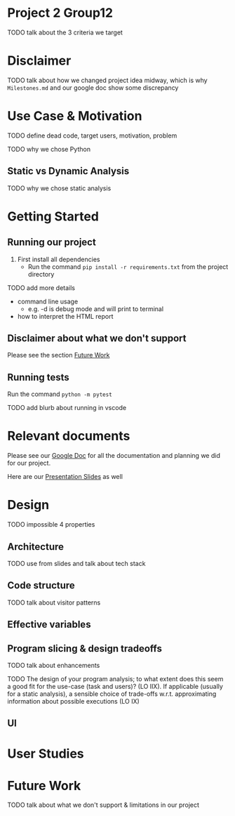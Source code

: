# Project 2 Group12

TODO talk about the 3 criteria we target

# Disclaimer

TODO talk about how we changed project idea midway, which is why `Milestones.md` and our google doc show some discrepancy

# Use Case & Motivation

TODO define dead code, target users, motivation, problem

TODO why we chose Python

## Static vs Dynamic Analysis

TODO why we chose static analysis

# Getting Started

## Running our project
1. First install all dependencies
   - Run the command `pip install -r requirements.txt` from the project directory

TODO add more details
- command line usage
  - e.g. -d is debug mode and will print to terminal
- how to interpret the HTML report

## Disclaimer about what we don't support

Please see the section [Future Work](#future-work)

## Running tests
Run the command `python -m pytest`

TODO add blurb about running in vscode

# Relevant documents

Please see our [Google Doc](https://docs.google.com/document/d/1rTH12Da8VUmN5pwcnyu2vJ35sXW-D8ipX03xwb-4nak/edit?usp=sharing) for all the documentation and planning we did for our project.

Here are our [Presentation Slides](https://docs.google.com/presentation/d/19lBsd1kV9K8-WTmjm7iKl9PKMK03tVnVeWeO9uBxy9o/edit?usp=sharing) as well

# Design

TODO impossible 4 properties

## Architecture

TODO use from slides and talk about tech stack

## Code structure

TODO talk about visitor patterns

## Effective variables

## Program slicing & design tradeoffs

TODO talk about enhancements

TODO The design of your program analysis; to what extent does this seem a good fit for the use-case (task and users)?  (LO IIX). If applicable (usually for a static analysis), a sensible choice of trade-offs w.r.t. approximating information about possible executions (LO IX)

## UI

# User Studies

# Future Work
TODO talk about what we don't support & limitations in our project